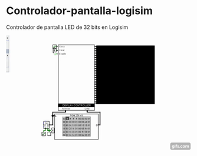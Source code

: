 # Controlador-pantalla-logisim
Controlador de pantalla LED de 32 bits en Logisim

![project spotlight image](.assets/spotlight.gif)